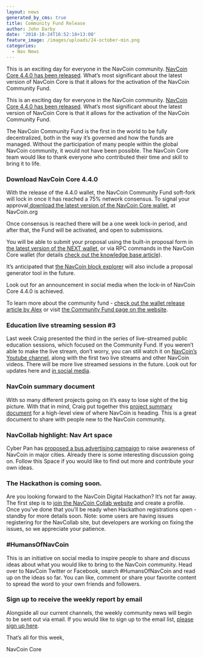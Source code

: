 ```yaml
---
layout: news
generated_by_cms: true
title: Community Fund Release
author: John Darby
date: '2018-10-24T16:52:18+13:00'
feature_image: /images/uploads/24-october-min.png
categories:
  - Nav News
---
```

This is an exciting day for everyone in the NavCoin community. [NavCoin Core 4.4.0 has been released](https://navcoin.org/wallets/). What’s most significant about the latest version of NavCoin Core is that it allows for the activation of the NavCoin Community Fund.  

This is an exciting day for everyone in the NavCoin community. [NavCoin Core 4.4.0 has been released](https://navcoin.org/wallets/). What’s most significant about the latest version of NavCoin Core is that it allows for the activation of the NavCoin Community Fund.  

The NavCoin Community Fund is the first in the world to be fully decentralized, both in the way it’s governed and how the funds are managed. Without the participation of many people within the global NavCoin community, it would not have been possible. The NavCoin Core team would like to thank everyone who contributed their time and skill to bring it to life.

### Download NavCoin Core 4.4.0

With the release of the 4.4.0 wallet, the NavCoin Community Fund soft-fork will lock in once it has reached a 75% network consensus. To signal your approval[ download the latest version of the NavCoin Core wallet](https://navcoin.org/wallets/), at NavCoin.org

Once consensus is reached there will be a one week lock-in period, and after that, the Fund will be activated, and open to submissions. 

You will be able to submit your proposal using the built-in proposal form in [the latest version of the NEXT wallet](http://next.navcommunity.net/), or via RPC commands in the NavCoin Core wallet (for details [check out the knowledge base article](https://info.navcoin.org/knowledge-base/creating-a-community-fund-proposal/)). 

It’s anticipated that [the NavCoin block explorer](https://www.navexplorer.com/) will also include a proposal generator tool in the future.

Look out for an announcement in social media when the lock-in of NavCoin Core 4.4.0 is achieved.

To learn more about the community fund - [check out the wallet release article by Alex](https://navcoin.org/notices/2018-10-24-navcoin-core-4-4-0/) or visit [the Community Fund page on the website](https://navcoin.org/community-fund/).

### Education live streaming session #3

Last week Craig presented the third in the series of live-streamed public education sessions, which focused on the Community Fund. If you weren’t able to make the live stream, don’t worry, you can still watch it on [NavCoin’s Youtube channel](https://www.youtube.com/channel/UCjDs4JceVSsaeCyvkA9cWCg), along with the first two live streams and other NavCoin videos. There will be more live streamed sessions in the future. Look out for updates here and [in social media](https://twitter.com/NavCoin?lang=en).

### NavCoin summary document

With so many different projects going on it’s easy to lose sight of the big picture. With that in mind, Craig put together this [project summary document](https://navhub.org/news/2018-10-21-navcoin-project-summary-roadmap/) for a high-level view of where NavCoin is heading. This is a great document to share with people new to the NavCoin community.

### NavCollab highlight: Nav Art space

Cyber Pan has [proposed a bus advertising campaign](https://collab.navcoin.org/s/space-art/) to raise awareness of NavCoin in major cities. Already there is some interesting discussion going on. Follow this Space if you would like to find out more and contribute your own ideas.

### The Hackathon is coming soon.

Are you looking forward to the NavCoin Digital Hackathon? It’s not far away. The first step is to [join the NavCoin Collab website](https://collab.navcoin.org/) and create a profile. Once you’ve done that you’ll be ready when Hackathon registrations open - standby for more details soon. Note: some users are having issues registering for the NavCollab site, but developers are working on fixing the issues, so we appreciate your patience.

### \#HumansOfNavCoin

This is an initiative on social media to inspire people to share and discuss ideas about what you would like to bring to the NavCoin community. Head over to NavCoin Twitter or Facebook, search #HumansOfNavCoin and read up on the ideas so far. You can like, comment or share your favorite content to spread the word to your own friends and followers.

### Sign up to receive the weekly report by email

Alongside all our current channels, the weekly community news will begin to be sent out via email. If you would like to sign up to the email list, [please sign up here](http://eepurl.com/cGq92z).

That’s all for this week,

NavCoin Core
